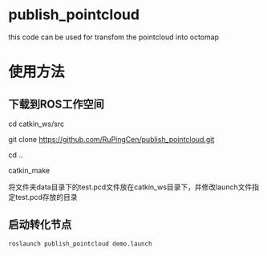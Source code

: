 # publish_pointcloud
this code can be used for transfom the pointcloud into octomap
# 使用方法
## 下载到ROS工作空间

   cd catkin_ws/src

   git clone https://github.com/RuPingCen/publish_pointcloud.git

   cd ..

   catkin_make

 将文件夹data目录下的test.pcd文件放在catkin_ws目录下，并修改launch文件指定test.pcd存放的目录
   
## 启动转化节点
   
    roslaunch publish_pointcloud demo.launch

